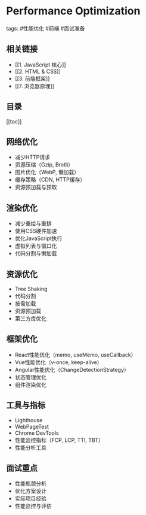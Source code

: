 # Performance Optimization
tags: #性能优化 #前端 #面试准备

## 相关链接
- [[1. JavaScript 核心]]
- [[2. HTML & CSS]]
- [[3. 前端框架]]
- [[7. 浏览器原理]]

## 目录
[[toc]]

## 网络优化
- 减少HTTP请求
- 资源压缩（Gzip, Brotli）
- 图片优化（WebP, 懒加载）
- 缓存策略（CDN, HTTP缓存）
- 资源预加载与预取

## 渲染优化
- 减少重绘与重排
- 使用CSS硬件加速
- 优化JavaScript执行
- 虚拟列表与窗口化
- 代码分割与懒加载

## 资源优化
- Tree Shaking
- 代码分割
- 按需加载
- 资源预加载
- 第三方库优化

## 框架优化
- React性能优化（memo, useMemo, useCallback）
- Vue性能优化（v-once, keep-alive）
- Angular性能优化（ChangeDetectionStrategy）
- 状态管理优化
- 组件渲染优化

## 工具与指标
- Lighthouse
- WebPageTest
- Chrome DevTools
- 性能监控指标（FCP, LCP, TTI, TBT）
- 性能分析工具

## 面试重点
- 性能瓶颈分析
- 优化方案设计
- 实际项目经验
- 性能监控与评估
